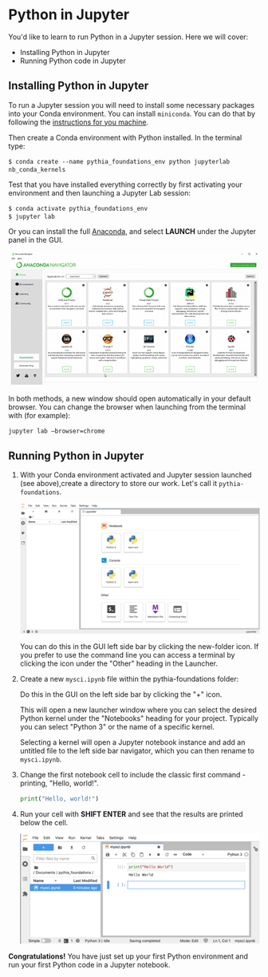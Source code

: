 # Python in Jupyter

You'd like to learn to run Python in a Jupyter session. Here we will cover:

- Installing Python in Jupyter
- Running Python code in Jupyter

## Installing Python in Jupyter

To run a Jupyter session you will need to install some necessary packages into your Conda environment.
You can install `miniconda`. You can do that by following the [instructions for you machine](https://docs.conda.io/en/latest/miniconda.html).

Then create a Conda environment with Python installed. In the terminal type:

```
$ conda create --name pythia_foundations_env python jupyterlab nb_conda_kernels
```

Test that you have installed everything correctly by first activating your environment and then launching a Jupyter Lab session:

```
$ conda activate pythia_foundations_env
$ jupyter lab
```

Or you can install the full [Anaconda](https://www.anaconda.com/products/individual), and select **LAUNCH** under the Jupyter panel in the GUI.

![Anaconda Navigator](../images/Anaconda.png)

In both methods, a new window should open automatically in your default browser. You can change the browser when launching from the terminal with (for example):

```
jupyter lab —browser=chrome
```

## Running Python in Jupyter

1. With your Conda environment activated and Jupyter session launched (see above),create a directory to store our work. Let's call it `pythia-foundations`.

   ![Jupyter GUI](../images/jupyter_gui.png)

   You can do this in the GUI left side bar by clicking the new-folder icon. If you prefer to use the command line you can access a terminal by clicking the icon under the "Other" heading in the Launcher.

2. Create a new `mysci.ipynb` file within the pythia-foundations folder:

   Do this in the GUI on the left side bar by clicking the "+" icon.

   This will open a new launcher window where you can select the desired Python kernel under the "Notebooks" heading for your project. Typically you can select "Python 3" or the name of a specific kernel.

   Selecting a kernel will open a Jupyter notebook instance and add an untitled file to the left side bar navigator, which you can then rename to `mysci.ipynb`.

3. Change the first notebook cell to include the classic first command - printing, "Hello, world!".

   ```python
   print("Hello, world!")
   ```

4. Run your cell with **SHIFT ENTER** and see that the results are printed below the cell.

   ![Jupyter - Hello World](../images/mysci.png)

**Congratulations!** You have just set up your first Python environment and run your first Python code in a Jupyter notebook.
